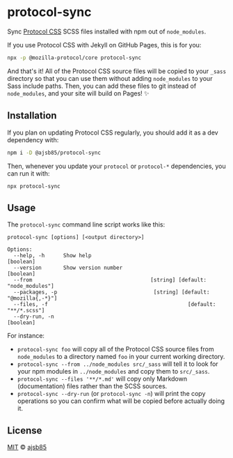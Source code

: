 # protocol-sync

Sync [Protocol CSS](https://github.com/ajsb85/protocol-sync) SCSS files installed with npm out of `node_modules`.

If you use Protocol CSS with Jekyll on GitHub Pages, this is for you:

```sh
npx -p @mozilla-protocol/core protocol-sync
```

And that's it! All of the Protocol CSS source files will be copied to your `_sass` directory so that you can use them without adding `node_modules` to your Sass include paths. Then, you can add these files to git instead of `node_modules`, and your site will build on Pages! :sparkles:


## Installation

If you plan on updating Protocol CSS regularly, you should add it as a dev dependency with:

```sh
npm i -D @ajsb85/protocol-sync
```

Then, whenever you update your `protocol` or `protocol-*` dependencies, you can run it with:

```sh
npx protocol-sync
```


## Usage

The `protocol-sync` command line script works like this:

```
protocol-sync [options] [<output directory>]

Options:
  --help, -h      Show help                                            [boolean]
  --version       Show version number                                  [boolean]
  --from                                      [string] [default: "node_modules"]
  --packages, -p                               [string] [default: "@mozilla{,-*}"]
  --files, -f                                             [default: "**/*.scss"]
  --dry-run, -n                                                        [boolean]
```

For instance:

* `protocol-sync foo` will copy all of the Protocol CSS source files from
  `node_modules` to a directory named `foo` in your current working directory.
* `protocol-sync --from ../node_modules src/_sass` will tell it to look for your
  npm modules in `../node_modules` and copy them to `src/_sass`.
* `protocol-sync --files '**/*.md'` will copy only Markdown (documentation) files
  rather than the SCSS sources.
* `protocol-sync --dry-run` (or `protocol-sync -n`) will print the copy operations
  so you can confirm what will be copied before actually doing it.


## License

[MIT](./LICENSE) &copy; [ajsb85](https://ajsb85.com/)
